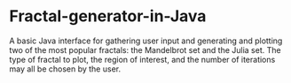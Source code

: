 # Fractal-generator-in-Java
A basic Java interface for gathering user input and generating and plotting two of the most popular fractals: the Mandelbrot set and the Julia set. The type of fractal to plot, the region of interest, and the number of iterations may all be chosen by the user.
